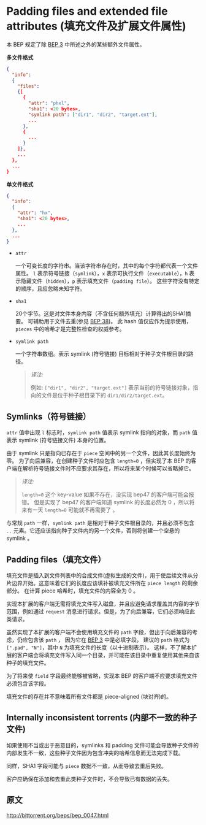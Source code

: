 # Padding files and extended file attributes (填充文件及扩展文件属性)

本 BEP 规定了除 [BEP 3](http://bittorrent.org/beps/bep_0003.html) 中所述之外的某些额外文件属性。

**多文件格式**

```json
{
  "info":
  {
    "files":
    {[
      {
        "attr": "phxl",
        "sha1": <20 bytes>,
        "symlink path": ["dir1", "dir2", "target.ext"],
        ...
      },
      {
        ...
      }
    ]},
    ...
  },
  ...
}
```

**单文件格式**

```json
{
  "info":
  {
    "attr": "hx",
    "sha1": <20 bytes>,
    ...
  },
  ...
}
```

- `attr`

    一个可变长度的字符串。当该字符串存在时，其中的每个字符都代表一个文件属性。
    `l` 表示符号链接（`symlink`），`x` 表示可执行文件（`executable`），`h` 表示隐藏文件（`hidden`），`p` 表示填充文件（`padding file`）。
    这些字符没有特定的顺序，且应忽略未知字符。

- `sha1`

    20个字节。这是对文件本身内容（不含任何额外填充）计算得出的SHA1摘要。
    可辅助用于文件去重(参见 [BEP 38](http://bittorrent.org/beps/bep_0047.html#bep-38))。
    此 hash 值仅应作为提示使用，`pieces` 中的哈希才是完整性检查的权威参考。

- `symlink path`

    一个字符串数组。表示 symlink (符号链接) 目标相对于种子文件根目录的路径。

    > *译注:*
    >
    > 例如: `["dir1", "dir2", "target.ext"]` 表示当前的符号链接对象，指向的文件是位于种子根目录下的 `dir1/dir2/target.ext`。

## Symlinks（符号链接）

`attr` 值中出现 `l` 标志时，`symlink path` 值表示 symlink 指向的对象，而 `path` 值表示 symlink (符号链接文件) 本身的位置。

由于 symlink 只是指向已存在于 `piece` 空间中的另一个文件，因此其长度始终为零。
为了向后兼容，在创建种子文件时应包含 `length=0` ，但实现了本 BEP 的客户端在解析符号链接文件时不应要求其存在，所以将来某个时候可以省略掉它。

> *译注:*
>
> `length=0` 这个 key-value 如果不存在，没实现 bep47 的客户端可能会报错。
> 但是实现了 bep47 的客户端知道 symlink 的长度必然为 0 ，所以将来有一天 `length=0` 可能就不再需要了 。

与常规 `path` 一样，`symlink path` 是相对于种子文件根目录的，并且必须不包含 `..` 元素。它还应该指向种子文件内的另一个文件，否则将创建一个空悬的 symlink 。

## Padding files（填充文件）

填充文件是插入到文件列表中的合成文件(虚拟生成的文件)，用于使后续文件从分片边界开始。这意味着它们的长度应该填补被填充文件所在 `piece length` 的剩余部分。
在计算 piece 哈希时，填充文件的内容全为 0 。

实现本扩展的客户端无需将填充文件写入磁盘，并且应避免请求覆盖其内容的字节范围，例如通过 `request` 消息进行请求。但是，为了向后兼容，它们必须响应此类请求。

虽然实现了本扩展的客户端不会使用填充文件的 `path` 字段，但出于向后兼容的考虑，仍应包含该 `path` ，
因为它在 [BEP 3](https://www.bittorrent.org/beps/bep_0003.html) 中是必填字段。
建议的 `path` 格式为 `[".pad", "N"]`，其中 `N` 为填充文件的长度（以十进制表示）。
这样，不了解本扩展的客户端会将填充文件写入同一个目录，并可能在该目录中重复使用其他来自该种子的填充文件。

为了将来使 `field` 字段最终能够被省略，实现本 BEP 的客户端不应要求填充文件必须包含该字段。

‌填充文件的存在并不意味着所有文件都是 piece-aligned (块对齐)的‌。

## Internally inconsistent torrents (内部不一致的种子文件)

‌如果使用不当或出于恶意目的，symlinks 和 padding 文件可能会导致种子文件的内部发生不一致，这些种子文件因为包含冲突的哈希信息而无法完成下载‌。

‌同样，SHA1 字段可能与 `piece` 数据不一致，从而导致去重后失败‌。

‌客户应确保在添加和去重此类种子文件时，不会导致已有数据的丢失‌。

## 原文

http://bittorrent.org/beps/bep_0047.html